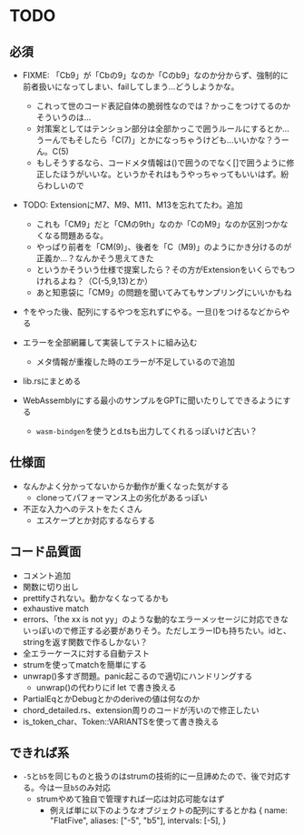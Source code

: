 # TODO

## 必須

- FIXME: 「Cb9」が「Cbの9」なのか「Cのb9」なのか分からず、強制的に前者扱いになってしまい、failしてしまう…どうしようかな。
  - これって世のコード表記自体の脆弱性なのでは？かっこをつけてるのかそういうのは…
  - 対策案としてはテンション部分は全部かっこで囲うルールにするとか…うーんでもそしたら「C(7)」とかになっちゃうけども…いいかな？うーん。C(5)
  - もしそうするなら、コードメタ情報は()で囲うのでなく[]で囲うように修正したほうがいいな。というかそれはもうやっちゃってもいいはず。紛らわしいので

- TODO: ExtensionにM7、M9、M11、M13を忘れてたわ。追加
  - これも「CM9」だと「CMの9th」なのか「CのM9」なのか区別つかなくなる問題あるな。
  - やっぱり前者を「CM(9)」、後者を「C（M9)」のようにかき分けるのが正義か…？なんかそう思えてきた
  - というかそういう仕様で提案したら？その方がExtensionをいくらでもつけれるよね？（C(-5,9,13)とか）
  - あと知恵袋に「CM9」の問題を聞いてみてもサンプリングにいいかもね

- ↑をやった後、配列にするやつを忘れずにやる。一旦()をつけるなどからやる
- エラーを全部網羅して実装してテストに組み込む
  - メタ情報が重複した時のエラーが不足しているので追加
- lib.rsにまとめる
- WebAssemblyにする最小のサンプルをGPTに聞いたりしてできるようにする
  - `wasm-bindgen`を使うとd.tsも出力してくれるっぽいけど古い？

## 仕様面

- なんかよく分かってないからか動作が重くなった気がする
  - cloneってパフォーマンス上の劣化があるっぽい
- 不正な入力へのテストをたくさん
  - エスケープとか対応するならする

## コード品質面

- コメント追加
- 関数に切り出し
- prettifyされない。動かなくなってるかも
- exhaustive match
- errors、「the xx is not yy」のような動的なエラーメッセージに対応できないっぽいので修正する必要がありそう。ただしエラーIDも持ちたい。idと、stringを返す関数で作るしかない？
- 全エラーケースに対する自動テスト
- strumを使ってmatchを簡単にする
- unwrap()多すぎ問題。panic起こるので適切にハンドリングする
  - unwrap()の代わりにif let で書き換える
- PartialEqとかDebugとかのderiveの値は何なのか
- chord_detailed.rs、extension周りのコードが汚いので修正したい
- is_token_char、Token::VARIANTSを使って書き換える

## できれば系

- `-5`と`b5`を同じものと扱うのはstrumの技術的に一旦諦めたので、後で対応する。今は一旦`b5`のみ対応
  - strumやめて独自で管理すれば一応は対応可能なはず
    - 例えば単に以下のようなオブジェクトの配列にするとかね
      {
        name: "FlatFive",
        aliases: ["-5", "b5"],
        intervals: [-5],
      }
